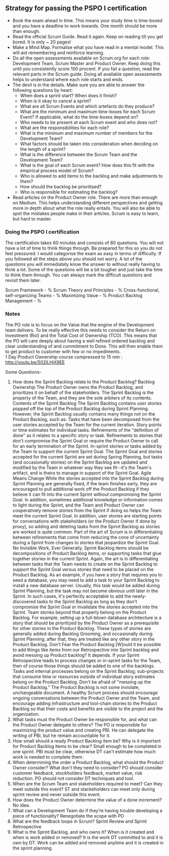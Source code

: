 ## Strategy for passing the PSPO I certification

- Book the exam ahead in time. This means your study time is time-boxed and you have a deadline to work towards. One month should be more than enough. 
- Read the official Scrum Guide. Read it again. Keep on reading till you get bored. It is only ~ 20 pages!
- Make a Mind Map. Formalise what you have read in a mental model. This will aid remembering and reinforce learning.
- Do all the open assessments available on Scrum.org for each role: Development Team, Scrum Master and Product Owner. Keep doing this until you consistently score 100 procent. If you fail a question, read the relevant parts in the Scrum guide. Doing all available open assessments helps to understand where each role starts and ends.
- The devil is in the details. Make sure you are able to answer the following questions by heart:
  - When does a sprint start? When does it finish?
  - When is it okay to cancel a sprint?
  - What are all Scrum Events and which artefacts do they produce?
  - What are the minimum and maximum time-boxes for each Scrum Event? If applicable, what do the time-boxes depend on?
  - Who needs to be present at each Scrum event and who does not?
  - What are the responsibilities for each role?
  - What is the minimum and maximum number of members for the Development Team?
  - What factors should be taken into consideration when deciding on the length of a sprint?
  - What is the difference between the Scrum Team and the Development Team?
  - What is the goal of each Scrum event? How does this fit with the empirical process model of Scrum?
  - Who is allowed to add items to the backlog and make adjustments to them?
  - How should the backlog be prioritised?
  - Who is responsible for estimating the backlog?
- Read articles on the Product Owner role. There are more than enough on Medium. This helps understanding different perspectives and getting more in depth about what the role really entails. You will also be able to spot the mistakes people make in their articles. Scrum is easy to learn, but hard to master.

### Doing the PSPO I certification
The certification takes 60 minutes and consists of 80 questions. You will not have a lot of time to think things through. Be prepared for this so you do not feel pressured. I would categorise the exam as easy in terms of difficulty. If you followed all the steps above you should not worry. A lot of the questions you will immediately know the answer to without really having to think a lot. Some of the questions will be a bit tougher and just take the time to think them through. You can always mark the difficult questions and revisit them later.

Scrum Framework - % 
Scrum Theory and Principles - % 
Cross-functional, self-organizing Teams - % 
Maximizing Value - % 
Product Backlog Management - %

### Notes
The PO role is to focus on the Value that the engine of the Development team delivers. To be really effective this needs to consider the Return on Investment (RoI) and the Total Cost of Ownership (TCO). This means that the PO will care deeply about having a well refined ordered backlog and clear understanding of and commitment to Done. This will then enable them to get product to customer with few or no impediments.  
1 Day Product Ownership course compressed to 15 min : http://youtu.be/502ILHjX9EE 

Some Questions-
1. How does the Sprint Backlog relate to the Product Backlog? 
Backlog Ownership 
The Product Owner owns the Product Backlog, and prioritizes it on behalf of the stakeholders. The Sprint Backlog is the property of the Team, and they are the sole arbiters of its contents. 
Contents of the Sprint Backlog 
The Sprint Backlog contains user stories popped off the top of the Product Backlog during Sprint Planning. However, the Sprint Backlog usually contains many things not on the Product Backlog, such as: 
Tasks that have been decomposed from the user stories accepted by the Team for the current iteration. 
Story points or time estimates for individual tasks. 
Refinements of the "definition of done" as it relates to a specific story or task. 
Refinements to stories that don't compromise the Sprint Goal or require the Product Owner to call for an early termination of the Sprint. 
In-sprint stories or tasks added by the Team to support the current Sprint Goal. 
The Sprint Goal and stories accepted for the current Sprint are set during Spring Planning, but tasks (and occasionally stories) on the Sprint Backlog are updated and modified by the Team in whatever way they see fit--it's the Team's artifact, and is theirs to manage in support of the Sprint Goal. 
Agile Means Change 
While the stories accepted into the Sprint Backlog during Sprint Planning are generally fixed, if the team finishes early, they are encouraged to pull additional work off the Product Backlog if they believe it can fit into the current Sprint without compromising the Sprint Goal. In addition, sometimes additional knowledge or information comes to light during the Sprint, and the Team and Product Owner can cooperatively remove stories from the Sprint if doing so helps the Team meet the current Sprint Goal. 
In addition, user stories are starting points for conversations with stakeholders (or the Product Owner if done by proxy), so adding and deleting tasks from the Sprint Backlog as stories are worked is quite common. Part of the art of Scrum is in differentiating between refinements that come from reducing the cone of uncertainty during a Sprint from changes to stories that jeopardize the Sprint Goal. 
No Invisible Work, Ever 
Generally, Sprint Backlog items should be decompositions of Product Backlog items, or supporting tasks that glue together stories in the current Sprint. Again, the art is in differentiating between tasks that the Team needs to create on the Sprint Backlog to support the Sprint Goal versus stories that need to be placed on the Product Backlog. 
As an example, if you have a story that requires you to seed a database, you may need to add a task to your Sprint Backlog to install a new database server. Usually, this task would be added during Sprint Planning, but the task may not become obvious until later in the Sprint. In such cases, it's perfectly acceptable to add the newly-discovered tasks to the Sprint Backlog as long as they don't compromise the Sprint Goal or invalidate the stories accepted into the Sprint. 
Team stories beyond that properly belong on the Product Backlog. For example, setting up a full-blown database architecture is a story that should be prioritized by the Product Owner as a prerequisite for other stories in the Product Backlog. These types of stories are generally added during Backlog Grooming, and occasionally during Sprint Planning; after that, they are treated like any other story in the Product Backlog. 
Don't Fear the Product Backlog 
[W]ould it be possible to add things like items from our Retrospective into Sprint backlog and avoid messing up Product backlog? 
It depends. If your Sprint Retrospective leads to process changes or in-sprint tasks for the Team, then of course those things should be added to one of the backlogs. Tasks and internal processes belong on the Sprint Backlog; sub-projects that consume time or resources outside of individual story estimates belong on the Product Backlog. 
Don't be afraid of "messing up the Product Backlog." The Product Backlog is not some inviolate, unchangeable document. A healthy Scrum process should encourage ongoing conversations between the Product Owner and the Team, and encourage adding infrastructure and tool-chain stories to the Product Backlog so that their costs and benefits are visible to the project and the organization.  
2. What tasks must the Product Owner be responsible for, and what can the Product Owner delegate to others? 
The PO is responsible for maximizing the product value and creating PBI. He can delegate the writing of PBI, but he remain accountable for it. 
3. How small should a ready Product Backlog item be? Why is it important for Product Backlog items to be clear? 
Small enough to be completed in one sprint. PBI must be clear, otherwise DT can't estimate how much work is needed to complete them. 
4. When determining the order a Product Backlog, what should the Product Owner consider? What don't they need to consider? 
PO should consider customer feedback, stockholders feedback, market value, risk reduction. PO should not consider DT techniques and tool. 
5. When are the Scrum Team and stakeholders required to meet? Can they meet outside this event? 
ST and stackeholders can meet only during sprint review and never outside this event. 
6. How does the Product Owner determine the value of a done increment? 
No idea. 
7. What can a Development Team do if they’re having trouble developing a piece of functionality? 
Renegotiate the scope with PO 
8. What are the feedback loops in Scrum? 
Sprint Review and Sprint Retrospective 
9. What is the Sprint Backlog, and who owns it? When is it created and when is work added or removed? 
It is the work DT committed to and it is own by DT. Work can be added and removed anytime and it is created in the sprint planning. 


